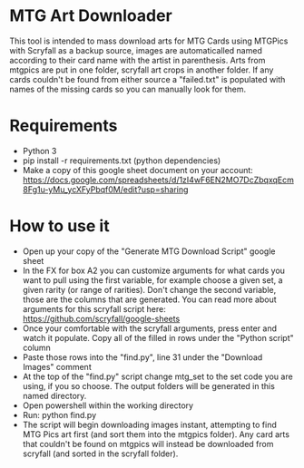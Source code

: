 # MTG Art Downloader
This tool is intended to mass download arts for MTG Cards using MTGPics with Scryfall as a backup source, images are automaticalled named according to their card name with the artist in parenthesis. Arts from mtgpics are put in one folder, scryfall art crops in another folder. If any cards couldn't be found from either source a "failed.txt" is populated with names of the missing cards so you can manually look for them.

# Requirements
- Python 3
- pip install -r requirements.txt (python dependencies)
- Make a copy of this google sheet document on your account: https://docs.google.com/spreadsheets/d/1zI4wF6EN2MO7DcZbqxqEcm8Fg1u-yMu_ycXFyPbqf0M/edit?usp=sharing

# How to use it
- Open up your copy of the "Generate MTG Download Script" google sheet
- In the FX for box A2 you can customize arguments for what cards you want to pull using the first variable, for example choose a given set, a given rarity (or range of rarities). Don't change the second variable, those are the columns that are generated. You can read more about arguments for this scryfall script here: https://github.com/scryfall/google-sheets
- Once your comfortable with the scryfall arguments, press enter and watch it populate. Copy all of the filled in rows under the "Python script" column
- Paste those rows into the "find.py", line 31 under the "Download Images" comment
- At the top of the "find.py" script change mtg_set to the set code you are using, if you so choose. The output folders will be generated in this named directory.
- Open powershell within the working directory
- Run: python find.py
- The script will begin downloading images instant, attempting to find MTG Pics art first (and sort them into the mtgpics folder). Any card arts that couldn't be found on mtgpics will instead be downloaded from scryfall (and sorted in the scryfall folder).
